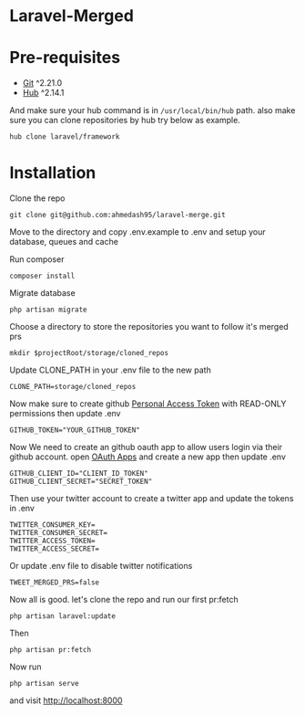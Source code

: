 # Laravel-Merged

# Pre-requisites
- [Git](https://git-scm.com/book/en/v2/Getting-Started-Installing-Git) ^2.21.0
- [Hub](https://hub.github.com/) ^2.14.1

And make sure  your hub command is in `/usr/local/bin/hub` path. also make sure you can clone repositories by hub try below as example.
```
hub clone laravel/framework
```

# Installation
Clone the repo
```
git clone git@github.com:ahmedash95/laravel-merge.git
```
Move to the directory and copy .env.example to .env and setup your database, queues and cache

Run composer
```
composer install
```

Migrate database
```
php artisan migrate
```

Choose a directory to store the repositories you want to follow it's merged prs
```
mkdir $projectRoot/storage/cloned_repos
```
Update CLONE_PATH in your .env file to the new path
```
CLONE_PATH=storage/cloned_repos
```
Now make sure to create github [Personal Access Token](https://github.com/settings/tokens) with READ-ONLY permissions then update .env
```
GITHUB_TOKEN="YOUR_GITHUB_TOKEN"
```
Now We need to create an github oauth app to allow users login via their github account. open [OAuth Apps](https://github.com/settings/developers) and create a new app then update .env
```
GITHUB_CLIENT_ID="CLIENT_ID_TOKEN"
GITHUB_CLIENT_SECRET="SECRET_TOKEN"
```

Then use your twitter account to create a twitter app and update the tokens in .env
```
TWITTER_CONSUMER_KEY=
TWITTER_CONSUMER_SECRET=
TWITTER_ACCESS_TOKEN=
TWITTER_ACCESS_SECRET=
```
Or update .env file to disable twitter notifications
```
TWEET_MERGED_PRS=false
```

Now all is good. let's clone the repo and run our first pr:fetch
```
php artisan laravel:update
```
Then
```
php artisan pr:fetch
```
Now run
```
php artisan serve
```
and visit [http://localhost:8000](http://localhost:8000)
